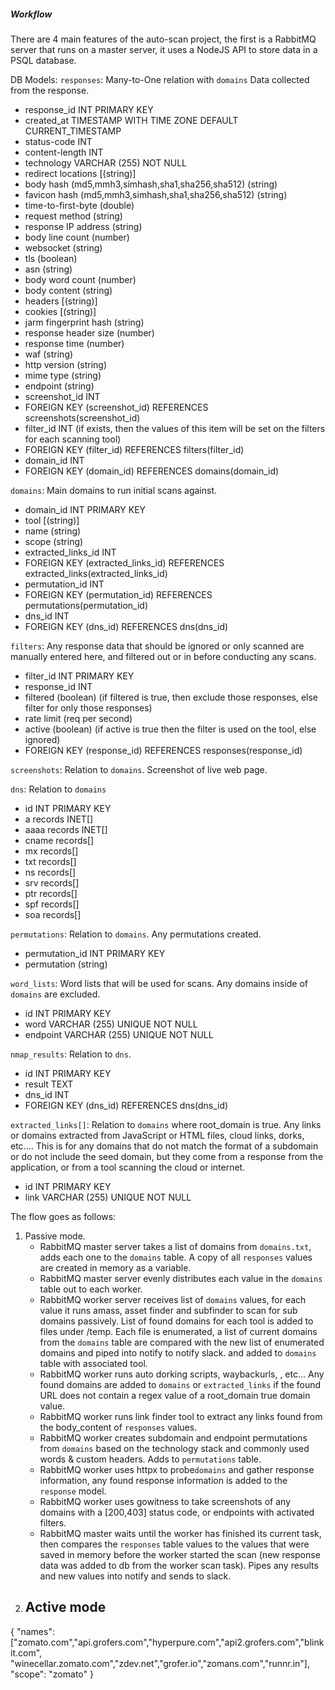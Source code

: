 ##### ***Workflow***
There are 4 main features of the auto-scan project, the first is a RabbitMQ server that runs on a master server, it uses a NodeJS API to store data in a PSQL database.

DB Models:
`responses`: Many-to-One relation with `domains` Data collected from the response.
- response_id INT PRIMARY KEY
- created_at TIMESTAMP WITH TIME ZONE DEFAULT CURRENT_TIMESTAMP
- status-code INT
- content-length INT
- technology VARCHAR (255) NOT NULL
- redirect locations [(string)]
- body hash (md5,mmh3,simhash,sha1,sha256,sha512) (string)
- favicon hash (md5,mmh3,simhash,sha1,sha256,sha512) (string)
- time-to-first-byte (double)
- request method (string)
- response IP address (string)
- body line count (number)
- websocket (string)
- tls (boolean)
- asn (string)
- body word count (number)
- body content (string)
- headers [(string)]
- cookies [(string)]
- jarm fingerprint hash (string)
- response header size (number)
- response time (number)
- waf (string)
- http version (string)
- mime type (string)
- endpoint (string)
- screenshot_id INT
- FOREIGN KEY (screenshot_id) REFERENCES screenshots(screenshot_id)
- filter_id INT (if exists, then the values of this item will be set on the filters for each scanning tool)
- FOREIGN KEY (filter_id) REFERENCES filters(filter_id)
- domain_id INT
- FOREIGN KEY (domain_id) REFERENCES domains(domain_id)

`domains`: Main domains to run initial scans against.
- domain_id INT PRIMARY KEY
- tool [(string)]
- name (string)
- scope (string)
- extracted_links_id INT
- FOREIGN KEY (extracted_links_id) REFERENCES extracted_links(extracted_links_id)
- permutation_id INT
- FOREIGN KEY (permutation_id) REFERENCES permutations(permutation_id)
- dns_id INT
- FOREIGN KEY (dns_id) REFERENCES dns(dns_id)

`filters`: Any response data that should be ignored or only scanned are manually entered here, and filtered out or in before conducting any scans.
- filter_id INT PRIMARY KEY
- response_id INT
- filtered (boolean) (if filtered is true, then exclude those responses, else filter for only those responses)
- rate limit (req per second)
- active (boolean) (if active is true then the filter is used on the tool, else ignored)
- FOREIGN KEY (response_id) REFERENCES responses(response_id)

`screenshots`: Relation to `domains`. Screenshot of live web page.

`dns`: Relation to `domains`
- id INT PRIMARY KEY
- a records INET[]
- aaaa records INET[]
- cname records[]
- mx records[]
- txt records[]
- ns records[]
- srv records[]
- ptr records[]
- spf records[]
- soa records[]

`permutations`: Relation to  `domains`. Any permutations created.
- permutation_id INT PRIMARY KEY
- permutation (string)

`word_lists`: Word lists that will be used for scans. Any domains inside of `domains` are excluded.
- id INT PRIMARY KEY
- word VARCHAR (255) UNIQUE NOT NULL
- endpoint VARCHAR (255) UNIQUE NOT NULL

`nmap_results`: Relation to `dns`. 
- id INT PRIMARY KEY
- result TEXT
- dns_id INT
- FOREIGN KEY (dns_id) REFERENCES dns(dns_id)

`extracted_links[]`: Relation to `domains` where root_domain is true. Any links or domains extracted from JavaScript or HTML files, cloud links, dorks, etc.... This is for any domains that do not match the format of a subdomain or do not include the seed domain, but they come from a response from the application, or from a tool scanning the cloud or internet.
- id INT PRIMARY KEY
- link VARCHAR (255) UNIQUE NOT NULL

The flow goes as follows:
1. Passive mode. 
	- RabbitMQ master server takes a list of domains from `domains.txt`, adds each one to the `domains` table. A copy of all `responses` values are created in memory as a variable.
	- RabbitMQ master server evenly distributes each value in the `domains` table out to each worker.
	- RabbitMQ worker server receives list of `domains` values, for each value it runs amass, asset finder and subfinder to scan for sub domains passively. List of found domains for each tool is added to files under /temp. Each file is enumerated, a list of current domains from the `domains` table are compared with the new list of enumerated domains and piped into notify to notify slack. and added to `domains` table with associated tool. 
	- RabbitMQ worker runs auto dorking scripts, waybackurls, , etc... Any found domains are added to `domains` or `extracted_links` if the found URL does not contain a regex value of a root_domain true domain value.
	- RabbitMQ worker runs link finder tool to extract any links found from the body_content of `responses` values.
	- RabbitMQ worker creates subdomain and endpoint permutations from `domains` based on the technology stack and commonly used words & custom headers. Adds to `permutations` table.
	- RabbitMQ worker uses httpx to probe`domains` and gather response information, any found response information is added to the `response` model.
	- RabbitMQ worker uses gowitness to take screenshots of any domains with a [200,403] status code, or endpoints with activated filters.
	- RabbitMQ master waits until the worker has finished its current task, then compares the `responses` table values to the values that were saved in memory before the worker started the scan (new response data was added to db from the worker scan task). Pipes any results and new values into notify and sends to slack.
2. Active mode
	- 


{
    "names": ["zomato.com","api.grofers.com","hyperpure.com","api2.grofers.com","blinkit.com", "winecellar.zomato.com","zdev.net","grofer.io","zomans.com","runnr.in"],
    "scope": "zomato"
}